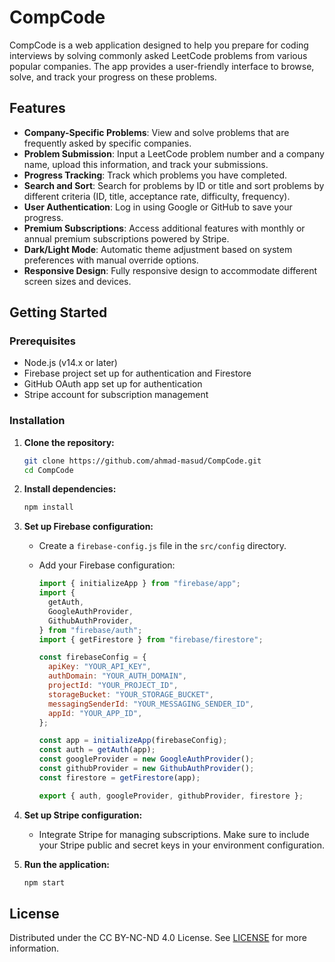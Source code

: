 # CompCode

CompCode is a web application designed to help you prepare for coding interviews by solving commonly asked LeetCode problems from various popular companies. The app provides a user-friendly interface to browse, solve, and track your progress on these problems.

## Features

- **Company-Specific Problems**: View and solve problems that are frequently asked by specific companies.
- **Problem Submission**: Input a LeetCode problem number and a company name, upload this information, and track your submissions.
- **Progress Tracking**: Track which problems you have completed.
- **Search and Sort**: Search for problems by ID or title and sort problems by different criteria (ID, title, acceptance rate, difficulty, frequency).
- **User Authentication**: Log in using Google or GitHub to save your progress.
- **Premium Subscriptions**: Access additional features with monthly or annual premium subscriptions powered by Stripe.
- **Dark/Light Mode**: Automatic theme adjustment based on system preferences with manual override options.
- **Responsive Design**: Fully responsive design to accommodate different screen sizes and devices.

## Getting Started

### Prerequisites

- Node.js (v14.x or later)
- Firebase project set up for authentication and Firestore
- GitHub OAuth app set up for authentication
- Stripe account for subscription management

### Installation

1. **Clone the repository:**

   ```sh
   git clone https://github.com/ahmad-masud/CompCode.git
   cd CompCode
   ```

2. **Install dependencies:**

   ```sh
   npm install
   ```

3. **Set up Firebase configuration:**

   - Create a `firebase-config.js` file in the `src/config` directory.
   - Add your Firebase configuration:

     ```js
     import { initializeApp } from "firebase/app";
     import {
       getAuth,
       GoogleAuthProvider,
       GithubAuthProvider,
     } from "firebase/auth";
     import { getFirestore } from "firebase/firestore";

     const firebaseConfig = {
       apiKey: "YOUR_API_KEY",
       authDomain: "YOUR_AUTH_DOMAIN",
       projectId: "YOUR_PROJECT_ID",
       storageBucket: "YOUR_STORAGE_BUCKET",
       messagingSenderId: "YOUR_MESSAGING_SENDER_ID",
       appId: "YOUR_APP_ID",
     };

     const app = initializeApp(firebaseConfig);
     const auth = getAuth(app);
     const googleProvider = new GoogleAuthProvider();
     const githubProvider = new GithubAuthProvider();
     const firestore = getFirestore(app);

     export { auth, googleProvider, githubProvider, firestore };
     ```

4. **Set up Stripe configuration:**

   - Integrate Stripe for managing subscriptions. Make sure to include your Stripe public and secret keys in your environment configuration.

5. **Run the application:**
   ```sh
   npm start
   ```

## License

Distributed under the CC BY-NC-ND 4.0 License. See [LICENSE](LICENSE) for more information.
